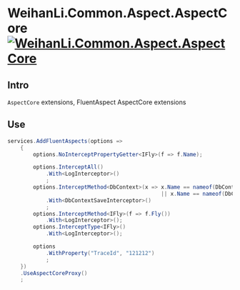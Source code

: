 # WeihanLi.Common.Aspect.AspectCore [![WeihanLi.Common.Aspect.AspectCore](https://img.shields.io/nuget/v/WeihanLi.Common.Aspect.AspectCore.svg)](https://www.nuget.org/packages/WeihanLi.Common.Aspect.AspectCore/)

## Intro

`AspectCore` extensions, FluentAspect AspectCore extensions

## Use

``` csharp
services.AddFluentAspects(options =>
    {
        options.NoInterceptPropertyGetter<IFly>(f => f.Name);

        options.InterceptAll()
            .With<LogInterceptor>()
            ;
        options.InterceptMethod<DbContext>(x => x.Name == nameof(DbContext.SaveChanges)
                                                || x.Name == nameof(DbContext.SaveChangesAsync))
            .With<DbContextSaveInterceptor>()
            ;
        options.InterceptMethod<IFly>(f => f.Fly())
            .With<LogInterceptor>();
        options.InterceptType<IFly>()
            .With<LogInterceptor>();

        options
            .WithProperty("TraceId", "121212")
            ;
    })
    .UseAspectCoreProxy()
    ;
```
